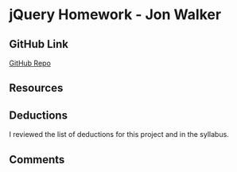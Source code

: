 # jQuery Homework - Jon Walker

## GitHub Link

[GitHub Repo](https://github.com/the-real-jon-walker/project_resume_walker_jon)

## Resources

[]()

## Deductions

I reviewed the list of deductions for this project and in the syllabus.

## Comments
